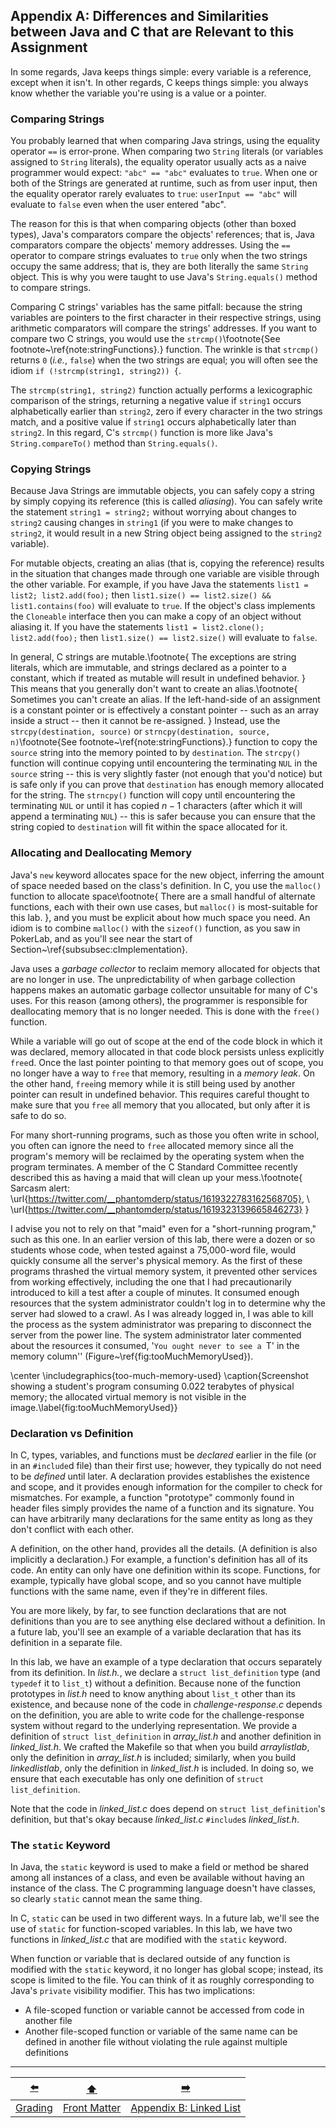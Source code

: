 ## Appendix A: Differences and Similarities between Java and C that are Relevant to this Assignment

In some regards, Java keeps things simple: every variable is a reference, except when it isn't.
In other regards, C keeps things simple: you always know whether the variable you're using is a value or a pointer.

### Comparing Strings

You probably learned that when comparing Java strings, using the equality operator `==` is error-prone.
When comparing two `String` literals (or variables assigned to `String` literals), the equality operator usually acts as a naive programmer would expect:
`"abc" == "abc"` evaluates to `true`.
When one or both of the Strings are generated at runtime, such as from user input, then the equality operator rarely evaluates to `true`:
`userInput == "abc"` will evaluate to `false` even when the user entered "abc".

The reason for this is that when comparing objects (other than boxed types), Java's comparators compare the objects' references;
that is, Java comparators compare the objects' memory addresses.
Using the `==` operator to compare strings evaluates to `true` only when the two strings occupy the same address;
that is, they are both literally the same `String` object.
This is why you were taught to use Java's `String.equals()` method to compare strings.

Comparing C strings' variables has the same pitfall:
because the string variables are pointers to the first character in their respective strings, using arithmetic comparators will compare the strings' addresses.
If you want to compare two C strings, you would use the `strcmp()`\footnote{See footnote~\ref{note:stringFunctions}.} function.
The wrinkle is that `strcmp()` returns `0` (*i.e.*, `false`) when the two strings are equal;
you will often see the idiom `if (!strcmp(string1, string2)) {`.

The `strcmp(string1, string2)` function actually performs a lexicographic comparison of the strings, returning a negative value if `string1` occurs alphabetically earlier than `string2`, zero if every character in the two strings match, and a positive value if `string1` occurs alphabetically later than `string2`.
In this regard, C's `strcmp()` function is more like Java's `String.compareTo()` method than `String.equals()`.

### Copying Strings

Because Java Strings are immutable objects, you can safely copy a string by simply copying its reference (this is called *aliasing*).
You can safely write the statement `string1 = string2;` without worrying about changes to `string2` causing changes in `string1`
(if you were to make changes to `string2`, it would result in a new String object being assigned to the `string2` variable).

For mutable objects, creating an alias (that is, copying the reference) results in the situation that changes made through one variable are visible through the other variable.
For example, if you have Java the statements `list1 = list2; list2.add(foo);` then `list1.size() == list2.size() && list1.contains(foo)` will evaluate to `true`.
If the object's class implements the `Cloneable` interface then you can make a copy of an object without aliasing it.
If you have the statements `list1 = list2.clone(); list2.add(foo);` then `list1.size() == list2.size()` will evaluate to `false`.

In general, C strings are mutable.\footnote{
The exceptions are string literals, which are immutable, and strings declared as a pointer to a constant, which if treated as mutable will result in undefined behavior.
}
This means that you generally don't want to create an alias.\footnote{
Sometimes you can't create an alias.
If the left-hand-side of an assignment is a constant pointer or is effectively a constant pointer -- such as an array inside a struct -- then it cannot be re-assigned.
}
Instead, use the `strcpy(destination, source)` or `strncpy(destination, source, n)`\footnote{See footnote~\ref{note:stringFunctions}.} function to copy the `source` string into the memory pointed to by `destination`.
The `strcpy()` function will continue copying until encountering the terminating `NUL` in the `source` string -- this is very slightly faster (not enough that you'd notice) but is safe only if you can prove that `destination` has enough memory allocated for the string.
The `strncpy()` function will copy until encountering the terminating `NUL` or until it has copied $n-1$ characters (after which it will append a terminating `NUL`) -- this is safer because you can ensure that the string copied to `destination` will fit within the space allocated for it.

### Allocating and Deallocating Memory

Java's `new` keyword allocates space for the new object, inferring the amount of space needed based on the class's definition.
In C, you use the `malloc()` function to allocate space\footnote{
There are a small handful of alternate functions, each with their own use cases, but `malloc()` is most-suitable for this lab.
}, and you must be explicit about how much space you need.
An idiom is to combine `malloc()` with the `sizeof()` function, as you saw in PokerLab, and as you'll see near the start of Section~\ref{subsubsec:cImplementation}.

Java uses a *garbage collector* to reclaim memory allocated for objects that are no longer in use.
The unpredictability of when garbage collection happens makes an automatic garbage collector unsuitable for many of C's uses.
For this reason (among others), the programmer is responsible for deallocating memory that is no longer needed.
This is done with the `free()` function.

While a variable will go out of scope at the end of the code block in which it was declared, memory allocated in that code block persists unless explicitly `free`d.
Once the last pointer pointing to that memory goes out of scope, you no longer have a way to `free` that memory, resulting in a *memory leak*.
On the other hand, `free`ing memory while it is still being used by another pointer can result in undefined behavior.
This requires careful thought to make sure that you `free` all memory that you allocated, but only after it is safe to do so.

For many short-running programs, such as those you often write in school, you often can ignore the need to `free` allocated memory since all the program's memory will be reclaimed by the operating system when the program terminates.
A member of the C Standard Committee recently described this as having a maid that will clean up your mess.\footnote{
Sarcasm alert: \url{https://twitter.com/__phantomderp/status/1619322783162568705}, \\ \url{https://twitter.com/__phantomderp/status/1619323139665846273}
}

I advise you not to rely on that "maid" even for a "short-running program," such as this one.
In an earlier version of this lab, there were a dozen or so students whose code, when tested against a 75,000-word file, would quickly consume all the server's physical memory.
As the first of these programs thrashed the virtual memory system, it prevented other services from working effectively, including the one that I had precautionarily introduced to kill a test after a couple of minutes.
It consumed enough resources that the system administrator couldn't log in to determine why the server had slowed to a crawl.
As I was already logged in, I was able to kill the process as the system administrator was preparing to disconnect the server from the power line.
The system administrator later commented about the resources it consumed, '`You ought never to see a `T' in the memory column'' (Figure~\ref{fig:tooMuchMemoryUsed}).

\center
\includegraphics{too-much-memory-used}
\caption{Screenshot showing a student's program consuming 0.022 terabytes of physical memory;
the allocated virtual memory is not visible in the image.\label{fig:tooMuchMemoryUsed}}


### Declaration vs Definition

In C, types, variables, and functions must be *declared* earlier in the file (or in an `#include`d file) than their first use;
however, they typically do not need to be *defined* until later.
A declaration provides establishes the existence and scope, and it provides enough information for the compiler to check for mismatches.
For example, a function "prototype" commonly found in header files simply provides the name of a function and its signature.
You can have arbitrarily many declarations for the same entity as long as they don't conflict with each other.

A definition, on the other hand, provides all the details.
(A definition is also implicitly a declaration.)
For example, a function's definition has all of its code.
An entity can only have one definition within its scope.
Functions, for example, typically have global scope, and so you cannot have multiple functions with the same name, even if they're in different files.

You are more likely, by far, to see function declarations that are not definitions than you are to see anything else declared without a definition.
In a future lab, you'll see an example of a variable declaration that has its definition in a separate file.

In this lab, we have an example of a type declaration that occurs separately from its definition.
In *list.h.*, we declare a `struct list_definition` type (and `typedef` it to `list_t`) without a definition.
Because none of the function prototypes in *list.h* need to know anything about `list_t` other than its existence, and because none of the code in *challenge-response.c* depends on the definition, you are able to write code for the challenge-response system without regard to the underlying representation.
We provide a definition of `struct list_definition` in *array_list.h* and another definition in *linked_list.h*.
We crafted the Makefile so that when you build *arraylistlab*, only the definition in *array_list.h* is included;
similarly, when you build *linkedlistlab*, only the definition in *linked_list.h* is included.
In doing so, we ensure that each executable has only one definition of `struct list_definition`.

Note that the code in *linked_list.c* does depend on `struct list_definition`'s definition, but that's okay because *linked_list.c* `#include`s *linked_list.h*.

### The `static` Keyword

In Java, the `static` keyword is used to make a field or method be shared among all instances of a class, and even be available without having an instance of the class.
The C programming language doesn't have classes, so clearly `static` cannot mean the same thing.

In C, `static` can be used in two different ways.
In a future lab, we'll see the use of `static` for function-scoped variables.
In this lab, we have two functions in *linked_list.c* that are modified with the `static` keyword.

When function or variable that is declared outside of any function is modified with the `static` keyword, it no longer has global scope;
instead, its scope is limited to the file.
You can think of it as roughly corresponding to Java's `private` visibility modifier.
This has two implications:
- A file-scoped function or variable cannot be accessed from code in another file
- Another file-scoped function or variable of the same name can be defined in another file without violating the rule against multiple definitions

---

|   [⬅️](13-grading.md)    |      [⬆️](../README.md)      |           [➡️](BB-data-structure.md)            |
|:------------------------:|:----------------------------:|:-----------------------------------------------:|
| [Grading](13-grading.md) | [Front Matter](../README.md) | [Appendix B: Linked List](BB-data-structure.md) |

